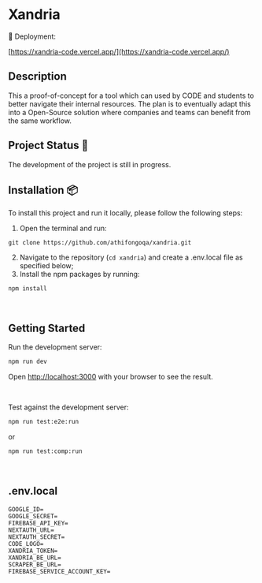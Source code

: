 # **Xandria**
🚀 Deployment: 

[https://xandria-code.vercel.app/](https://xandria-code.vercel.app/)

## Description
This a proof-of-concept for a tool which can used by CODE and students to better navigate their internal resources. The plan is to eventually adapt this into a Open-Source solution where companies and teams can benefit from the same workflow.

## Project Status 🚧

The development of the project is still in progress.

## Installation 📦

To install this project and run it locally, please follow the following steps:

1. Open the terminal and run:
```
git clone https://github.com/athifongoqa/xandria.git
```

2. Navigate to the repository (`cd xandria`) and create a .env.local file as specified below;
3. Install the npm packages by running:
```
npm install 
```

<br>

## Getting Started

Run the development server:

```bash
npm run dev
```

Open [http://localhost:3000](http://localhost:3000) with your browser to see the result.

<br>

Test against the development server:

```bash
npm run test:e2e:run
```
or
```bash
npm run test:comp:run
```

<br>

## .env.local
```
GOOGLE_ID=
GOOGLE_SECRET=
FIREBASE_API_KEY=
NEXTAUTH_URL=
NEXTAUTH_SECRET=
CODE_LOGO=
XANDRIA_TOKEN=
XANDRIA_BE_URL=
SCRAPER_BE_URL=
FIREBASE_SERVICE_ACCOUNT_KEY=
```